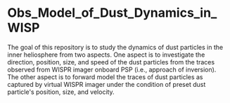 # Obs_Model_of_Dust_Dynamics_in_WISP
The goal of this repository is to study the dynamics of dust particles in the inner heliosphere from two aspects.
One aspect is to investigate the direction, position, size, and speed of the dust particles from the traces observed from WISPR imager onboard PSP (i.e., approach of inversion).
The other aspect is to forward model the traces of dust particles as captured by virtual WISPR imager under the condition of preset dust particle's position, size, and velocity.
